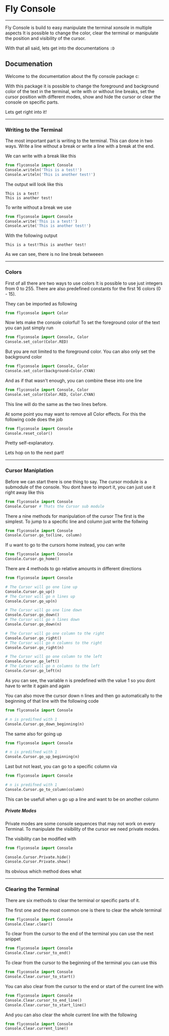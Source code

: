 # Fly Console

---

Fly Console is build to easy manipulate the terminal xonsole in multiple aspects It is possible to change the color, clear the terminal or manipulate the position and visibility of the cursor.

With that all said, lets get into the documentations `:D`

## Documenation

Welcome to the documentation about the fly console package c:

With this package it is possible to change the foreground and background color of the text in the terminal, write with or without line breaks, set the cursor position with different modes, show and hide the cursor or clear the console on specific parts.

Lets get right into it!

---

### Writing to the Terminal

The most important part is writing to the terminal. This can done in two ways. Write a line without a break or write a line with a break at the end.

We can write with a break like this

```py
from flyconsole import Console
Console.writeln('This is a test!')
Console.writeln('This is another test!')
```

The output will look like this

```
This is a test!
This is another test!
```

To write without a break we use

```py
from flyconsole import Console
Console.write('This is a test!')
Console.write('This is another test!')
```

With the following output

```
This is a test!This is another test!
```

As we can see, there is no line break betweeen

---

### Colors

First of all there are two ways to use colors It is possible to use just integers from 0 to 255. There are also predefined constants for the first 16 colors (0 - 15).

They can be imported as following

```py
from flyconsole import Color
```

Now lets make the console colorful!
To set the foreground color of the text you can just simply run

```py
from flyconsole import Console, Color
Console.set_color(Color.RED)
```

But you are not limited to the foreground color. You can also only set the background color

```py
from flyconsole import Console, Color
Console.set_color(background=Color.CYAN)
```

And as if that wasn't enough, you can combine these into one line

```py
from flyconsole import Console, Color
Console.set_color(Color.RED, Color.CYAN)
```

This line will do the same as the two lines before.

At some point you may want to remove all Color effects. For this the following code does the job

```py
from flyconsole import Console
Console.reset_color()
```

Pretty self-explanatory.

Lets hop on to the next part!

---

### Cursor Maniplation

Before we can start there is one thing to say.
The cursor module is a submodule of the console. You dont have to import it, you can just use it right away like this

```py
from flyconsole import Console
Console.Cursor # Thats the Cursor sub module
```

There a nine methods for manipulation of the cursor
The first is the simplest. To jump to a specific line and column just write the follwing

```py
from flyconsole import Console
Console.Cursor.go_to(line, column)
```

If u want to go to the cursors home instead, you can write

```py
from flyconsole import Console
Console.Cursor.go_home()
```

There are 4 methods to go relative amounts in different directions

```py
from flyconsole import Console

# The Cursor will go one line up
Console.Cursor.go_up() 
# The Cursor will go n lines up
Console.Cursor.go_up(n)

# The Cursor will go one line down
Console.Cursor.go_down()
# The Cursor will go n lines down
Console.Cursor.go_down(n)

# The Cursor will go one column to the right
Console.Cursor.go_right()
# The Cursor will go n columns to the right
Console.Cursor.go_right(n)

# The Cursor will go one column to the left
Console.Cursor.go_left()
# The Cursor will go n columns to the left
Console.Cursor.go_left(n)
```

As you can see, the variable n is predefined with the value 1 so you dont have to write it again and again

You can also move the cursor down n lines and then go automatically to the beginning of that line with the following code

```py
from flyconsole import Console

# n is predifned with 1
Console.Cursor.go_down_beginning(n)
```

The same also for going up

```py
from flyconsole import Console

# n is predifned with 1
Console.Cursor.go_up_beginning(n)
```

Last but not least, you can go to a specific column via

```py
from flyconsole import Console

# n is predifned with 1
Console.Cursor.go_to_column(column)
```

This can be usefull when u go up a line and want to be on another column

##### Private Modes

Private modes are some console sequences that may not work on every Terminal. To manipulate the visibility of the cursor we need private modes.

The visibility can be modified with

```py
from flyconsole import Console

Console.Cursor.Private.hide()
Console.Cursor.Private.show()
```

Its obvious which method does what

---

### Clearing the Terminal

There are six methods to clear the terminal or specific parts of it.

The first one and the most common one is there to clear the whole terminal

```py
from flyconsole import Console
Console.Clear.clear()
```

To clear from the cursor to the end of the terminal you can use the next snippet

```py
from flyconsole import Console
Console.Clear.cursor_to_end()
```

To clear from the cursor to the beginning of the terminal you can use this

```py
from flyconsole import Console
Console.Clear.cursor_to_start()
```

You can also clear from the cursor to the end or start of the current line with

```py
from flyconsole import Console
Console.Clear.cursor_to_end_line()
Console.Clear.cursor_to_start_line()
```

And you can also clear the whole current line with the following

```py
from flyconsole import Console
Console.Clear.current_line()
```